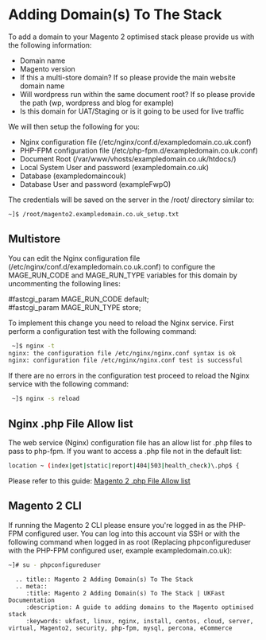 # Adding Domain(s) To The Stack

To add a domain to your Magento 2 optimised stack please provide us with the following information:

- Domain name
- Magento version
- If this a multi-store domain? If so please provide the main website domain name
- Will wordpress run within the same document root? If so please provide the path (wp, wordpress and blog for example)
- Is this domain for UAT/Staging or is it going to be used for live traffic

We will then setup the following for you:

- Nginx configuration file (/etc/nginx/conf.d/exampledomain.co.uk.conf)
- PHP-FPM configuration file (/etc/php-fpm.d/exampledomain.co.uk.conf)
- Document Root (/var/www/vhosts/exampledomain.co.uk/htdocs/)
- Local System User and password (exampledomain.co.uk)
- Database (exampledomaincouk)
- Database User and password (exampleFwpO)

The credentials will be saved on the server in the /root/ directory similar to:
```bash
~]$ /root/magento2.exampledomain.co.uk_setup.txt
```
## Multistore

You can edit the Nginx configuration file (/etc/nginx/conf.d/exampledomain.co.uk.conf) to configure the MAGE_RUN_CODE and MAGE_RUN_TYPE variables for this domain by uncommenting the following lines:

#fastcgi_param  MAGE_RUN_CODE default;<br>
#fastcgi_param  MAGE_RUN_TYPE store;

To implement this change you need to reload the Nginx service. First perform a configuration test with the following command:

```bash
 ~]$ nginx -t
nginx: the configuration file /etc/nginx/nginx.conf syntax is ok
nginx: configuration file /etc/nginx/nginx.conf test is successful
```

If there are no errors in the configuration test proceed to reload the Nginx service with the following command:

```bash
 ~]$ nginx -s reload
```

## Nginx .php File Allow list 

The web service (Nginx) configuration file has an allow list for .php files to pass to php-fpm. If you want to access a .php file not in the default list:

```bash
location ~ (index|get|static|report|404|503|health_check)\.php$ {
```

Please refer to this guide: [Magento 2 .php File Allow list](/ecommercestacks/magento/magento2/nginxphpfileallowlist)

## Magento 2 CLI

If running the Magento 2 CLI please ensure you're logged in as the PHP-FPM configured user. You can log into this account via SSH or with the following command when logged in as root (Replacing phpconfigureduser with the PHP-FPM configured user, example exampledomain.co.uk):

```bash
~]# su - phpconfigureduser
```

```eval_rst
  .. title:: Magento 2 Adding Domain(s) To The Stack
  .. meta::
     :title: Magento 2 Adding Domain(s) To The Stack | UKFast Documentation
     :description: A guide to adding domains to the Magento optimised stack
     :keywords: ukfast, linux, nginx, install, centos, cloud, server, virtual, Magento2, security, php-fpm, mysql, percona, eCommerce


